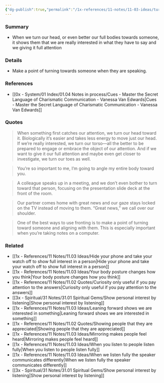 ```yaml
---
{"dg-publish":true,"permalink":"/1x-references/11-notes/11-03-ideas/turning-our-head-or-bodies-towards-someone-shows-they-have-our-full-attention/","title":"Turning our head or bodies towards someone shows they have our full attention","created":"2024-08-18T12:06:27.106+03:00","updated":"2024-08-18T19:47:24.937+03:00"}
---
```



### Summary
- When we turn our head, or even better our full bodies towards someone, it shows them that we are really interested in what they have to say and we giving it full attention

### Details
- Make a point of turning towards someone when they are speaking.

### References
- [[0x - System/01 Index/01.04 Notes in process/Cues - Master the Secret Language of Charismatic Communication - Vanessa Van Edwards\|Cues - Master the Secret Language of Charismatic Communication - Vanessa Van Edwards]]

### Quotes
> When something first catches our attention, we turn our head toward it. Biologically it’s easier and takes less energy to move just our head. If we’re really interested, we turn our torso—all the better to be prepared to engage or embrace the object of our attention. And if we want to give it our full attention and maybe even get closer to investigate, we turn our toes as well.

> You’re so important to me, I’m going to angle my entire body toward you.

> A colleague speaks up in a meeting, and we don’t even bother to turn toward that person, focusing on the presentation slide deck at the front of the room.

> Our partner comes home with great news and our gaze stays locked on the TV instead of moving to them. “Great news,” we call over our shoulder.

> One of the best ways to use fronting is to make a point of turning toward someone and aligning with them. This is especially important when you’re taking notes on a computer.


### Related
- [[1x - References/11 Notes/11.03 Ideas/Hide your phone and take your watch off to show full interest in a person\|Hide your phone and take your watch off to show full interest in a person]]
- [[1x - References/11 Notes/11.03 Ideas/Your body posture changes how you think\|Your body posture changes how you think]]
- [[1x - References/11 Notes/11.02 Quotes/Curiosity only useful if you pay attention to the answers\|Curiosity only useful if you pay attention to the answers]]
- [[3x - Spiritual/31 Notes/31.01 Spiritual Gems/Show personal interest by listening\|Show personal interest by listening]]
- [[1x - References/11 Notes/11.03 Ideas/Leaning forward shows we are interested in something\|Leaning forward shows we are interested in something]]
- [[1x - References/11 Notes/11.02 Quotes/Showing people that they are appreciated\|Showing people that they are appreciated]]
- [[1x - References/11 Notes/11.03 Ideas/Mirroring makes people feel heard\|Mirroring makes people feel heard]]
- [[1x - References/11 Notes/11.03 Ideas/When you listen to people listen fully\|When you listen to people listen fully]]
- [[1x - References/11 Notes/11.03 Ideas/When we listen fully the speaker communicates differently\|When we listen fully the speaker communicates differently]]
- [[3x - Spiritual/31 Notes/31.01 Spiritual Gems/Show personal interest by listening\|Show personal interest by listening]]